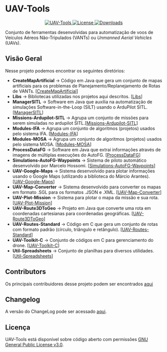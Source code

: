 # UAV-Tools

<p align="center">
  <a href="#">
    <img src="https://img.shields.io/badge/UAV-TOOLS-brightgreen.svg" alt="UAV-Tools">
  </a>
  <a href="https://github.com/jesimar/UAV-Tools/blob/master/LICENSE" target="_blank">
    <img src="https://img.shields.io/aur/license/yaourt.svg" alt="License">
  </a>
  <a href="https://github.com/jesimar/UAV-Tools/pulse" target="_blank">
    <img src="https://img.shields.io/github/downloads/jesimar/UAV-Tools/total.svg" alt="Downloads">
  </a>
</p>

Conjunto de ferramentas desenvolvidas para automatização de voos de Veículos Aéreos Não-Tripulados (VANTs) ou *Unmanned Aerial Vehicles* (UAVs).

## Visão Geral

Nesse projeto podemos encontrar os seguintes diretórios:

* **CreateMapArtificial** -> Código em Java que gera um conjunto de mapas artificiais para os problemas de Planejamento/Replanejamento de Rotas de VANTs. [[CreateMapArtificial](./CreateMapArtificial/)]
* **Libs** -> Bibliotecas utilizadas nos projetos aqui descritos. [[Libs](./Libs/)]
* **ManagerSITL** -> Software em Java que auxilia na automatização de simulações Software-in-the-Loop (SILT) usando o ArduPilot SITL. [[ManagerSITL](./ManagerSITL/)]
* **Missions-Ardupilot-SITL** -> Agrupa um conjunto de missões para serem simuladas no ardupilot SITL.[[Missions-Ardupilot-SITL](./Missions-Ardupilot-SITL/)]
* **Modules-IFA** -> Agrupa um conjunto de algoritmos (projetos) usados pelo sistema IFA. [[Modules-IFA](./Modules-IFA/)]
* **Modules-MOSA** -> Agrupa um conjunto de algoritmos (projetos) usados pelo sistema MOSA. [[Modules-MOSA](./Modules-MOSA/)]
* **ProcessDataFG** -> Software em Java que extrai informações através de imagens de múltiplas execuções do AutoFG. [[ProcessDataFG](./ProcessDataFG/)]
* **Simulations-AutoFG-Waypoints** -> Sistema de piloto automático desenvolvido por Marcelo Hossomi. [[Simulations-AutoFG-Waypoints](./Simulations-AutoFG-Waypoints/)]
* **UAV-Google-Maps** -> Sistema desenvolvido para plotar informações usando o Google Maps (utilizando a biblioteca do Márcio Arantes). [[UAV-Google-Maps](./UAV-Google-Maps/)]
* **UAV-Map-Converter** -> Sistema desenvolvido para converter os mapas em formato .SGL para os formatos .JSON e .XML. [[UAV-Map-Converter](./UAV-Map-Converter/)]
* **UAV-Plot-Mission** -> Sistema para plotar o mapa da missão e sua rota. [[UAV-Plot-Mission](./UAV-Plot-Mission/)]
* **UAV-Route3DToGeo** -> Projeto em Java que converte uma rota em coordenadas cartesianas para coordenadas geográficas. [[UAV-Route3DToGeo](./UAV-Route3DToGeo/)]
* **UAV-Routes-Standard** -> Código em C que gera um conjunto de rotas com formato padrão (círculo, triângulo e retângulo). [[UAV-Routes-Standard](./UAV-Routes-Standard/)]
* **UAV-Toolkit-C** -> Conjunto de códigos em C para gerenciamento do drone. [[UAV-Toolkit-C](./UAV-Toolkit-C/)]
* **Util-Spreadsheets** -> Conjunto de planilhas para diversos utilidades. [[Util-Spreadsheets](./Util-Spreadsheets/)]

## Contributors

Os principais contribuidores desse projeto podem ser encontrados [aqui](https://github.com/jesimar/UAV-Tools/blob/master/AUTHORS)

## Changelog

A versão do ChangeLog pode ser acessado [aqui](https://github.com/jesimar/UAV-Tools/blob/master/CHANGELOG.md). 

## Licença

UAV-Tools está disponível sobre código aberto com permissões [GNU General Public License v3.0](https://github.com/jesimar/UAV-Tools/blob/master/LICENSE). 

